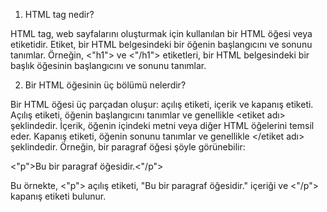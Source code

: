 1.  HTML tag nedir? 

HTML tag, web sayfalarını oluşturmak için kullanılan bir HTML öğesi veya etiketidir. Etiket, bir HTML belgesindeki bir öğenin başlangıcını ve sonunu tanımlar. Örneğin, <"h1"> ve <"/h1"> etiketleri, bir HTML belgesindeki bir başlık öğesinin başlangıcını ve sonunu tanımlar.
    
2.  Bir HTML öğesinin üç bölümü nelerdir? 

Bir HTML öğesi üç parçadan oluşur: açılış etiketi, içerik ve kapanış etiketi. Açılış etiketi, öğenin başlangıcını tanımlar ve genellikle <etiket adı> şeklindedir. İçerik, öğenin içindeki metni veya diğer HTML öğelerini temsil eder. Kapanış etiketi, öğenin sonunu tanımlar ve genellikle </etiket adı> şeklindedir. Örneğin, bir paragraf öğesi şöyle görünebilir:
    

<"p">Bu bir paragraf öğesidir.<"/p">

Bu örnekte, <"p"> açılış etiketi, "Bu bir paragraf öğesidir." içeriği ve <"/p"> kapanış etiketi bulunur.

